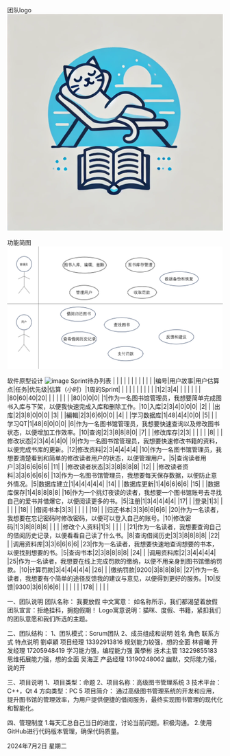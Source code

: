 团队logo
![image](https://github.com/Andylih2005/summer-work/blob/main/Logo.png)

功能简图
![image](https://github.com/Andylih2005/summer-work/blob/main/%E5%8A%9F%E8%83%BD%E7%AE%80%E5%9B%BE.png)

软件原型设计
![image](https://github.com/Andylih2005/summer-work/blob/main/%E5%9C%96%E7%89%87_20240702171629.png)
Sprint待办列表
| | | | | | | | | | |
|编号|用户故事|用户估算点|任务|优先级|估算（小时）|1周的Sprint| | | |
| | | | | | |1|2|3|4|
| | | | | | |80|60|40|20|
| | | | | | |80|0|0|0|
|1|作为一名图书馆管理员，我想要简单完成图书入库与下架，以便我快速完成入库和删除工作。|10|入库|2|3|4|0|0|0|
|2| | |出库|2|3|8|0|0|0|
|3| | |編輯|2|3|6|6|0|0|
|4| | |学习数据库|1|48|4|4|0|0|
|5| | |学习QT|1|48|6|0|0|0|
|6|作为一名图书馆管理员，我想要快速查询以及修改图书状态，以便增加工作效率。|10|查询|2|3|8|8|8|0|
|7| | |修改库存|2|3| | | | |
|8| | |修改状态|2|3|4|4|4|0|
|9|作为一名图书馆管理员，我想要快速修改书籍的资料，以便完成书库的更新。|12|修改资料|2|3|4|4|4|4|
|10|作为一名图书馆管理员，我想要清楚看到和简单的修改读者用户的状态，以便管理用户。|5|查询读者用户|3|3|6|6|6|6|
|11| | |修改读者状态|3|3|8|8|8|8|
|12| | |修改读者资料|3|3|6|6|6|6|
|13|作为一名图书馆管理员，我想要每天保存数据，以便防止意外情况。|5|数据库建立|1|4|4|4|4|4|
|14| | |数据库更新|1|4|6|6|6|6|
|15| | |数据库保存|1|4|8|8|8|8|
|16|作为一个挑灯夜读的读者，我想要一个图书馆账号去寻找自己的爱书并借爆它，以便阅读更多的书。|5|注册|1|3|4|4|4|4|
|17| | |登录|1|3| | | | |
|18| | |借阅书本|3|3| | | | |
|19| | |归还书本|3|3|6|6|6|6|
|20|作为一名读者，我想要在忘记密码时修改密码，以便可以登入自己的账号。|10|修改密码|1|3|8|8|8|8|
| | | |修改个人资料|1|3| | | | |
|21|作为一名读者，我想要查询自己的借阅历史记录，以便看看自己读了什么书。|8|查询借阅历史|3|3|8|8|8|8|
|22| | |调用资料库|3|3|6|6|6|6|
|23|作为一名读者，我想要快速地查询想要的书本，以便找到想要的书。|5|查询书本|2|3|8|8|8|8|
|24| | |调用资料库|2|3|4|4|4|4|
|25|作为一名读者，我想要在线上完成罚款的缴纳，以便不用亲身到图书馆缴纳罚款。|10|计算罚款|3|4|4|4|4|4|
|26| | |缴纳罚款|9200|3|8|8|8|8|
|27|作为一名读者，我想要有个简单的途径反馈我的建议与意见，以便得到更好的服务。|10|反馈|9300|3|6|6|6|6|
| | | | | |178| | | | |

一、团队说明
团队名称：	我要放假
中文寓意：	如名称所示，我们都渴望着放假
团队宣言：拒绝挂科，拥抱假期！
Logo寓意说明：猫咪、度假、书籍，紧扣我们的团队意愿和我们所选的主题。

二、团队结构：
1、团队模式：Scrum团队
2、成员组成和说明
姓名    角色     联系方式        特点说明
劉卓穎	项目经理	13392913816	规划能力较强，想的全面
林睿曦	开发经理	17205948419	学习能力强，编程能力强
黃學彬	技术主管	13229855183	思维拓展能力强，想的全面
吴海正	产品经理	13190248062	幽默，交际能力强，说的开

三、项目说明
1、项目类型：命题
2、项目名称：高级图书管理系统
3 技术平台：C++，Qt
4 方向类型：PC
5 项目简介：
通过高级图书管理系统的开发和应用，提升图书馆的管理效率，为用户提供便捷的借阅服务，最终实现图书管理的现代化和智能化。

四、管理制度
1.每天汇总自己当日的进度，讨论当前问题。积极沟通。
2.使用GitHub进行代码版本管理，确保代码质量。


2024年7月2日 星期二
